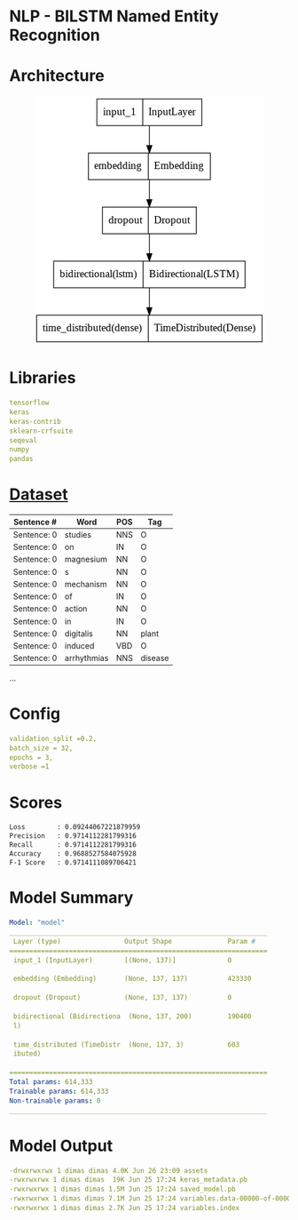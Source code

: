 # NLP - BILSTM Named Entity Recognition

# Architecture

<center><img src="model.png"></center>

# Libraries

```yaml
tensorflow
keras
keras-contrib
sklearn-crfsuite
seqeval
numpy
pandas
```

# [Dataset](input/ner_dataset.csv)

| Sentence #  | Word        | POS | Tag     |
| ----------- | ----------- | --- | ------- |
| Sentence: 0 | studies     | NNS | O       |
| Sentence: 0 | on          | IN  | O       |
| Sentence: 0 | magnesium   | NN  | O       |
| Sentence: 0 | s           | NN  | O       |
| Sentence: 0 | mechanism   | NN  | O       |
| Sentence: 0 | of          | IN  | O       |
| Sentence: 0 | action      | NN  | O       |
| Sentence: 0 | in          | IN  | O       |
| Sentence: 0 | digitalis   | NN  | plant   |
| Sentence: 0 | induced     | VBD | O       |
| Sentence: 0 | arrhythmias | NNS | disease |
...

# Config

```yaml
validation_split =0.2,
batch_size = 32,
epochs = 3,
verbose =1
```

# Scores

```
Loss        : 0.09244067221879959
Precision   : 0.9714112281799316
Recall      : 0.9714112281799316
Accuracy    : 0.9688527584075928
F-1 Score   : 0.9714111089706421
```
# Model Summary

```yaml
Model: "model"
_________________________________________________________________
 Layer (type)                Output Shape              Param #   
=================================================================
 input_1 (InputLayer)        [(None, 137)]             0         
                                                                 
 embedding (Embedding)       (None, 137, 137)          423330    
                                                                 
 dropout (Dropout)           (None, 137, 137)          0         
                                                                 
 bidirectional (Bidirectiona  (None, 137, 200)         190400    
 l)                                                              
                                                                 
 time_distributed (TimeDistr  (None, 137, 3)           603       
 ibuted)                                                         
                                                                 
=================================================================
Total params: 614,333
Trainable params: 614,333
Non-trainable params: 0
_________________________________________________________________
```

# Model Output

```yaml
-drwxrwxrwx 1 dimas dimas 4.0K Jun 26 23:09 assets
-rwxrwxrwx 1 dimas dimas  19K Jun 25 17:24 keras_metadata.pb
-rwxrwxrwx 1 dimas dimas 1.5M Jun 25 17:24 saved_model.pb
-rwxrwxrwx 1 dimas dimas 7.1M Jun 25 17:24 variables.data-00000-of-00001        
-rwxrwxrwx 1 dimas dimas 2.7K Jun 25 17:24 variables.index
```